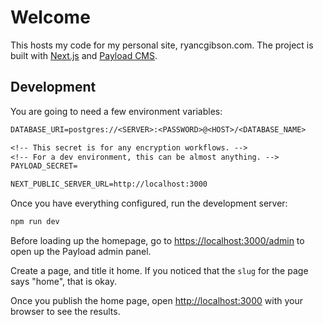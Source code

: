 # Welcome

This hosts my code for my personal site, ryancgibson.com.
The project is built with [Next.js](https://nextjs.org) and [Payload CMS](https://payloadcms.com).

## Development

You are going to need a few environment variables:

```txt
DATABASE_URI=postgres://<SERVER>:<PASSWORD>@<HOST>/<DATABASE_NAME>

<!-- This secret is for any encryption workflows. -->
<!-- For a dev environment, this can be almost anything. -->
PAYLOAD_SECRET=

NEXT_PUBLIC_SERVER_URL=http://localhost:3000
```

Once you have everything configured, run the development server:

```bash
npm run dev
```

Before loading up the homepage, go to [https://localhost:3000/admin](https://localhost:3000/admin) to open up the Payload admin panel.

Create a page, and title it home. If you noticed that the `slug` for the page says "home", that is okay.

Once you publish the home page, open [http://localhost:3000](http://localhost:3000) with your browser to see the results.
